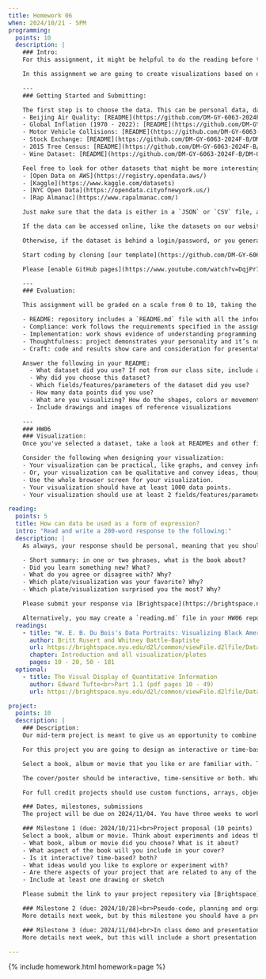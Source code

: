 ```yaml
---
title: Homework 06
when: 2024/10/21 - 5PM
programming:
  points: 10
  description: |
    ### Intro:
    For this assignment, it might be helpful to do the reading before the programming, or, at least take a look at some of the visualizations in the reading and in the supplemental materials below.

    In this assignment we are going to create visualizations based on data. Take a look at how W. E. B. Du Bois and Edward Tufte use shapes, colors and graphics to tell stories and express themselves.

    ---
    ### Getting Started and Submitting:

    The first step is to choose the data. This can be personal data, data that we find online, or data from one of the following datasets that we have available on our site:
    - Beijing Air Quality: [README](https://github.com/DM-GY-6063-2024F-B/DM-GY-6063-2024F-B.github.io/blob/main/assets/homework/06/Beijing-PM2.5/README.md) ([JSON](/assets/homework/06/Beijing-PM2.5/Beijing-PM2.5.json) / [CSV](/assets/homework/06/Beijing-PM2.5/Beijing-PM2.5.csv))
    - Global Inflation (1970 - 2022): [README](https://github.com/DM-GY-6063-2024F-B/DM-GY-6063-2024F-B.github.io/blob/main/assets/homework/06/Global-Inflation/README.md) ([JSON](/assets/homework/06/Global-Inflation/Global-Inflation.json) / [CSV](/assets/homework/06/Global-Inflation/Global-Inflation.csv))
    - Motor Vehicle Collisions: [README](https://github.com/DM-GY-6063-2024F-B/DM-GY-6063-2024F-B.github.io/blob/main/assets/homework/06/Motor-Vehicle-Crashes/README.md) ([JSON](/assets/homework/06/Motor-Vehicle-Crashes/Motor-Vehicle-Crashes.json) / [CSV](/assets/homework/06/Motor-Vehicle-Crashes/Motor-Vehicle-Crashes.csv))
    - Stock Exchange: [README](https://github.com/DM-GY-6063-2024F-B/DM-GY-6063-2024F-B.github.io/blob/main/assets/homework/06/Stock-Exchange/README.md) ([JSON](/assets/homework/06/Stock-Exchange/Stock-Exchange.json) / [CSV](/assets/homework/06/Stock-Exchange/Stock-Exchange.csv))
    - 2015 Tree Census: [README](https://github.com/DM-GY-6063-2024F-B/DM-GY-6063-2024F-B.github.io/blob/main/assets/homework/06/Tree-Census-2015/README.md) ([JSON](/assets/homework/06/Tree-Census-2015/Tree-Census-2015.json) / [CSV](/assets/homework/06/Tree-Census-2015/Tree-Census-2015.csv))
    - Wine Dataset: [README](https://github.com/DM-GY-6063-2024F-B/DM-GY-6063-2024F-B.github.io/blob/main/assets/homework/06/Winemag/README.md) ([JSON](/assets/homework/06/Winemag/Winemag.json) / [CSV](/assets/homework/06/Winemag/Winemag.csv))

    Feel free to look for other datasets that might be more interesting. Some places to look for data:
    - [Open Data on AWS](https://registry.opendata.aws/)
    - [Kaggle](https://www.kaggle.com/datasets)
    - [NYC Open Data](https://opendata.cityofnewyork.us/)
    - [Rap Almanac](https://www.rapalmanac.com/)

    Just make sure that the data is either in a `JSON` or `CSV` file, and can be easily accessed online or easily downloaded.

    If the data can be accessed online, like the datasets on our website, you can use an URL as the parameter for the `loadJSON()` or `loadTable()` function.

    Otherwise, if the dataset is behind a login/password, or you generated it yourself, you have to download the dataset, place the file next to the `sketch.js` and `index.html` files in your folder, and use a relative path (`"./filename.json"`) as the parameter for the loading function.

    Start coding by cloning [our template](https://github.com/DM-GY-6063-2024F-B/p5js-template) into a repo called HW06. The original single-sketch template is fine since there's only one exercise this week.

    Please [enable GitHub pages](https://www.youtube.com/watch?v=DqjPr7auwdY) on your GitHub repo and use [Brightspace](https://brightspace.nyu.edu/d2l/home/407563) to submit a GitHub link to your repository.

    ---
    ### Evaluation:

    This assignment will be graded on a scale from 0 to 10, taking the following criteria into account:

    - README: repository includes a `README.md` file with all the information requested below.
    - Compliance: work follows the requirements specified in the assignment description.
    - Implementation: work shows evidence of understanding programming concepts and you are fully using them to express your ideas.
    - Thoughtfulness: project demonstrates your personality and it’s not a straightforward re-implementation of someone else’s idea.
    - Craft: code and results show care and consideration for presentation and professionalism, and work doesn’t look like it was rushed.

    Answer the following in your README:
      - What dataset did you use? If not from our class site, include a link.
      - Why did you choose this dataset?
      - Which fields/features/parameters of the dataset did you use?
      - How many data points did you use?
      - What are you visualizing? How do the shapes, colors or movement relate to the data values?
      - Include drawings and images of reference visualizations

    ---
    ### HW06
    ### Visualization:
    Once you've selected a dataset, take a look at READMEs and other files that describe the data and have information about the fields and measurements included. Select a couple of parameters to experiment with, it's possible that the first couple of parameters that you choose won't be very interesting.

    Consider the following when designing your visualization:
    - Your visualization can be practical, like graphs, and convey information about the quantities present in the data.
    - Or, your visualization can be qualitative and convey ideas, thoughts, emotions through more abstract shapes.
    - Use the whole browser screen for your visualization.
    - Your visualization should have at least 1000 data points.
    - Your visualization should use at least 2 fields/features/parameters.

reading:
  points: 5
  title: How can data be used as a form of expression?
  intro: "Read and write a 200-word response to the following:"
  description: |
    As always, your response should be personal, meaning that you should be expressing your views and opinions about the text and not just summarizing it. You can use the following rubric to guide your response:

    - Short summary: in one or two phrases, what is the book about?
    - Did you learn something new? What?
    - What do you agree or disagree with? Why?
    - Which plate/visualization was your favorite? Why?
    - Which plate/visualization surprised you the most? Why?

    Please submit your response via [Brightspace](https://brightspace.nyu.edu/d2l/home/407563).

    Alternatively, you may create a `reading.md` file in your HW06 repo and write your response in markdown. Just make sure to submit a link to the file using [Brightspace](https://brightspace.nyu.edu/d2l/home/407563).
  readings:
    - title: "W. E. B. Du Bois's Data Portraits: Visualizing Black America"
      author: Britt Rusert and Whitney Battle-Baptiste
      url: https://brightspace.nyu.edu/d2l/common/viewFile.d2lfile/Database/MjY3MzA3MjI/battle-baptiste_web-du-bois-data-portraits.pdf?ou=407563
      chapter: Introduction and all visualization/plates
      pages: 10 - 20, 50 - 181
  optional:
    - title: The Visual Display of Quantitative Information
      author: Edward Tufte<br>Part 1.1 (pdf pages 10 - 49)
      url: https://brightspace.nyu.edu/d2l/common/viewFile.d2lfile/Database/MjY3MzA3MjM/tufte_visual-display-quantitative-information.pdf?ou=407563

project:
  points: 10
  description: |
    ### Description:
    Our mid-term project is meant to give us an opportunity to combine everything that we've learned so far to create a piece of work that showcases not only our technical knowledge, but also our design skills, and ability to think critically while making connections between our readings and our practice.

    For this project you are going to design an interactive or time-based book cover, album cover or movie poster.

    Select a book, album or movie that you like or are familiar with. Think about how to represent aspects of the story or its characters using shapes, colors, loops, animation, random values and/or time.

    The cover/poster should be interactive, time-sensitive or both. What this means is that mouse events, keyboard events or the passage of time will affect your design in a way that is consistent with the narrative of the book or the development of its characters.

    For full credit projects should use custom functions, arrays, objects or classes, `for()` loops and `if()` statements, and demonstrate forethought and planning.

    ### Dates, milestones, submissions
    The project will be due on 2024/11/04. You have three weeks to work on it, but there are weekly milestones that have to be submitted for grading. You should not wait until the last week to start programming. You should start programming and experimenting with ideas as soon as you have an idea that you are happy with.

    ### Milestone 1 (due: 2024/10/21)<br>Project proposal (10 points)
    Select a book, album or movie. Think about experiments and ideas that you might like to explore. Draw and sketch some possibilities on paper/tablet. Clone [our template](https://github.com/DM-GY-6063-2024F-B/p5js-template) into a repository called `MidTerm` and write about all of these things on the `README.md` file:
    - What book, album or movie did you choose? What is it about?
    - What aspect of the book will you include in your cover?
    - Is it interactive? time-based? both?
    - What ideas would you like to explore or experiment with?
    - Are there aspects of your project that are related to any of the readings we've done?
    - Include at least one drawing or sketch

    Please submit the link to your project repository via [Brightspace](https://brightspace.nyu.edu/d2l/home/407563).

    ### Milestone 2 (due: 2024/10/28)<br>Pseudo-code, planning and organizing (10 points)
    More details next week, but by this milestone you should have a pretty solid grasp of the logic that will be required to implement your idea. Your code won't be finished, but you have placeholders or simplified versions of your final design and a progress writeup.

    ### Milestone 3 (due: 2024/11/04)<br>In class demo and presentation (30 points)
    More details next week, but this will include a short presentation and demo during class, final code review and a final writeup.

---
```

{% include homework.html homework=page %}
